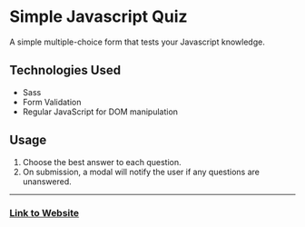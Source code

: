 
# Simple Javascript Quiz

A simple multiple-choice form that tests your Javascript knowledge. 

## Technologies Used
* Sass
* Form Validation
* Regular JavaScript for DOM manipulation

## Usage

1. Choose the best answer to each question.
2. On submission, a modal will notify the user if any questions are unanswered.

---

### [Link to Website](https://github.com/alejandro-loja/simpleQuiz)